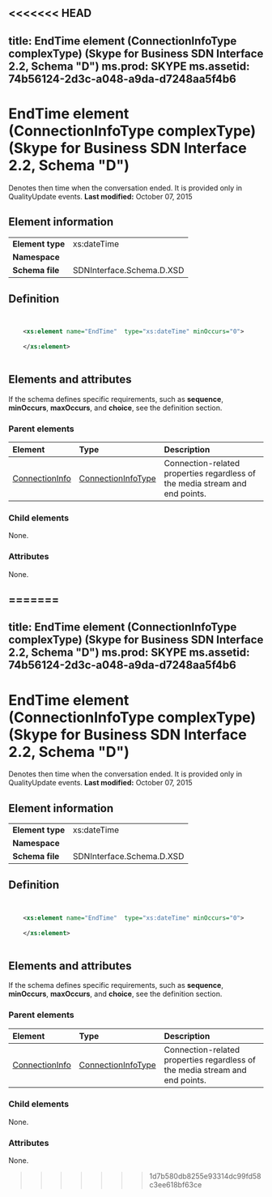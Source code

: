 <<<<<<< HEAD
---
title: EndTime element (ConnectionInfoType complexType) (Skype for Business SDN Interface 2.2, Schema "D")
ms.prod: SKYPE
ms.assetid: 74b56124-2d3c-a048-a9da-d7248aa5f4b6
---


# EndTime element (ConnectionInfoType complexType) (Skype for Business SDN Interface 2.2, Schema "D")
Denotes then time when the conversation ended. It is provided only in QualityUpdate events. 
 **Last modified:** October 07, 2015
  
    
    


## Element information


|||
|:-----|:-----|
|**Element type**|xs:dateTime |
|**Namespace**||
|**Schema file**|SDNInterface.Schema.D.XSD |
   

## Definition


```XML


    <xs:element name="EndTime"  type="xs:dateTime" minOccurs="0">
    
    </xs:element>
  
```


## Elements and attributes

If the schema defines specific requirements, such as **sequence**, **minOccurs**, **maxOccurs**, and **choice**, see the definition section. 
  
    
    

### Parent elements



|**Element**|**Type**|**Description**|
|:-----|:-----|:-----|
| [ConnectionInfo](connectioninfo-element-1.md)| [ConnectionInfoType](connectioninfotype-complextype-1.md)|Connection-related properties regardless of the media stream and end points. |
   

### Child elements

None. 
  
    
    

### Attributes

None. 
  
    
    

=======
---
title: EndTime element (ConnectionInfoType complexType) (Skype for Business SDN Interface 2.2, Schema "D")
ms.prod: SKYPE
ms.assetid: 74b56124-2d3c-a048-a9da-d7248aa5f4b6
---


# EndTime element (ConnectionInfoType complexType) (Skype for Business SDN Interface 2.2, Schema "D")
Denotes then time when the conversation ended. It is provided only in QualityUpdate events. 
 **Last modified:** October 07, 2015
  
    
    


## Element information


|||
|:-----|:-----|
|**Element type**|xs:dateTime |
|**Namespace**||
|**Schema file**|SDNInterface.Schema.D.XSD |
   

## Definition


```XML


    <xs:element name="EndTime"  type="xs:dateTime" minOccurs="0">
    
    </xs:element>
  
```


## Elements and attributes

If the schema defines specific requirements, such as **sequence**, **minOccurs**, **maxOccurs**, and **choice**, see the definition section. 
  
    
    

### Parent elements



|**Element**|**Type**|**Description**|
|:-----|:-----|:-----|
| [ConnectionInfo](connectioninfo-element-1.md)| [ConnectionInfoType](connectioninfotype-complextype-1.md)|Connection-related properties regardless of the media stream and end points. |
   

### Child elements

None. 
  
    
    

### Attributes

None. 
  
    
    

>>>>>>> 1d7b580db8255e93314dc99fd58c3ee618bf63ce
